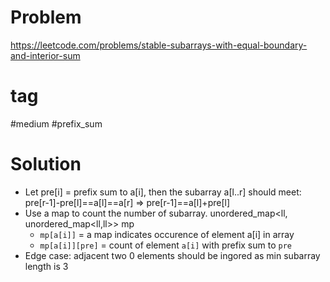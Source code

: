 # Problem

https://leetcode.com/problems/stable-subarrays-with-equal-boundary-and-interior-sum

# tag

#medium #prefix_sum

# Solution

- Let pre[i] = prefix sum to a[i], then the subarray a[l..r] should meet: pre[r-1]-pre[l]==a[l]==a[r] => pre[r-1]==a[l]+pre[l]
- Use a map to count the number of subarray. unordered_map<ll, unordered_map<ll,ll>> mp
  - `mp[a[i]]` = a map indicates occurence of element a[i] in array
  - `mp[a[i]][pre]` = count of element `a[i]` with prefix sum to `pre`
- Edge case: adjacent two 0 elements should be ingored as min subarray length is 3
